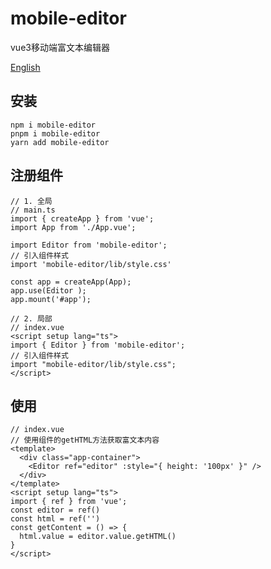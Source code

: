 # mobile-editor

vue3移动端富文本编辑器

[English](./README_en.md)

## 安装

    npm i mobile-editor
    pnpm i mobile-editor
    yarn add mobile-editor

## 注册组件

    // 1. 全局
    // main.ts
    import { createApp } from 'vue';
    import App from './App.vue';

    import Editor from 'mobile-editor';
    // 引入组件样式
    import 'mobile-editor/lib/style.css'

    const app = createApp(App);
    app.use(Editor );
    app.mount('#app');

    // 2. 局部
    // index.vue
    <script setup lang="ts">
    import { Editor } from 'mobile-editor';
    // 引入组件样式
    import "mobile-editor/lib/style.css";
    </script>

## 使用

```
// index.vue
// 使用组件的getHTML方法获取富文本内容
<template>
  <div class="app-container">
    <Editor ref="editor" :style="{ height: '100px' }" />
  </div>
</template>
<script setup lang="ts">
import { ref } from 'vue';
const editor = ref()
const html = ref('')
const getContent = () => {
  html.value = editor.value.getHTML()
}
</script>
```

